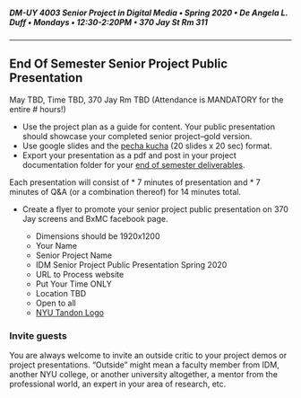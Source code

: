 ##### DM-UY 4003 Senior Project in Digital Media • Spring 2020 • De Angela L. Duff • Mondays • 12:30-2:20PM • 370 Jay St Rm 311

---

## End Of Semester Senior Project Public Presentation

May TBD, Time TBD, 370 Jay Rm TBD (Attendance is MANDATORY for the entire # hours!)

* Use the project plan as a guide for content. Your public presentation should showcase your completed senior project–gold version.
* Use google slides and the [pecha kucha](pecha_kucha.md) (20 slides x 20 sec) format. 
* Export your presentation as a pdf and post in your project documentation folder for your [end of semester deliverables](end_of_semester_deliverables.md).

Each presentation will consist of 
    * 7 minutes of presentation and 
    * 7 minutes of Q&A 
    (or a combination thereof)
    for 14 minutes total. 

* Create a flyer to promote your senior project public presentation on 370 Jay screens and BxMC facebook page.
  
    * Dimensions should be 1920x1200
    * Your Name
    * Senior Project Name
    * IDM Senior Project Public Presentation Spring 2020
    * URL to Process website
    * Put Your Time ONLY
    * Location TBD
    * Open to all
    * [NYU Tandon Logo](http://engineering.nyu.edu/services/communications/identity)

### Invite guests
You are always welcome to invite an outside critic to your project demos or project presentations. “Outside” might mean a faculty member from IDM, another NYU college, or another university altogether, a mentor from the professional world, an expert in your area of research, etc.  

